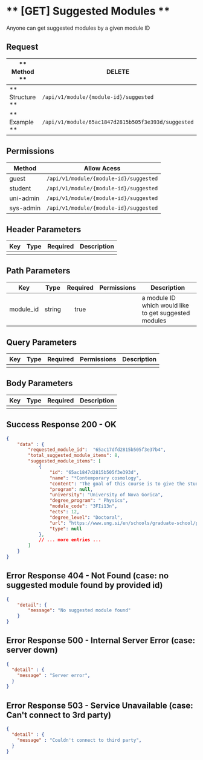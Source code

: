 # ** [GET] Suggested Modules **

Anyone can get suggested modules by a given module ID

## Request

| ** Method **     | DELETE                                              |
| ---------------- | --------------------------------------------------- |
| ** Structure **  | `/api/v1/module/{module-id}/suggested`              |
| ** Example **    | `/api/v1/module/65ac1847d2815b505f3e393d/suggested` |

## Permissions

| Method          | Allow Acess                            |
| ----------------| -------------------------------------- |
| guest           | `/api/v1/module/{module-id}/suggested` |
| student         | `/api/v1/module/{module-id}/suggested` |
| uni-admin       | `/api/v1/module/{module-id}/suggested` |
| sys-admin       | `/api/v1/module/{module-id}/suggested` |

## Header Parameters

| Key                 | Type       | Required  | Description                                         |
| ------------------- | :--------: | :-------: | --------------------------------------------------- |
|                     |            |           |                                                     |

## Path Parameters

| Key               | Type      | Required     | Permissions  | Description                                            |
| ----------------- | :-------: | :----------: | :----------: | ------------------------------------------------------ |
| module_id         | string    | true         |              | a module ID which would like to get suggested modules  |

## Query Parameters

| Key       | Type      | Required     | Permissions  | Description                     |
| --------- | :-------: | :----------: | :----------: | ------------------------------- |
|           |           |              |              |                                 |

## Body Parameters

| Key          | Type         | Required     | Description                               |
| ------------ | :----------: | :----------: | ----------------------------------------- |
|              |              |              |                                           |


## Success Response 200 - OK
```json
{
    "data" : {
        "requested_module_id":  "65ac17dfd2815b505f3e37b4",
        "total_suggested_module_items": 8,
        "suggested_module_items": [
            {
                "id": "65ac1847d2815b505f3e393d",
                "name": "*Contemporary cosmology",
                "content": "The goal of this course is to give the student a solid background in the physics of the universe and it's evolution and to introduce topics at the forefront of current research such as dark matter, dark energy and large-scale structure formation. / Homogeneous cosmology: • Kinematics of the Universe and • Dynamics of the Expansion Early Universe: • inflation • cosmic neutrino background, • big bang nucleosynthesis and • recombination Cosmological perturbations: • statistics of random Gaussian fields • initial perturbation generation linear evolution of fluctuations and matter power spectrum • CMB • Non-linear evolution and N-body simulations • Lyman –alpha and 21 cm as cosmological probes • Dark matter and dark energy Knowledge and understanding: Students will cover several topics in modern cosmology, such as: thermal history of the universe, and cosmological perturbations. Steven Weinberg, Cosmology, Oxford University Press, 2008 E-version Scott Dodelson, Modern Cosmology, Elsevier, 2003 E-version Oral seminar (100%) Gabrijela Zaharijas is an associate professor of Physics at the University of Nova Gorica and works within the Fermi LAT and CTA collaborations.",
                "program": null,
                "university": "University of Nova Gorica",
                "degree_program": " Physics",
                "module_code": "3FIi13n",
                "ects": 12,
                "degree_level": "Doctoral",
                "url": "https://www.ung.si/en/schools/graduate-school/programmes/3FI/2023/3FIi13n/2023/",
                "type": null
            },
            // ... more entries ...
        ]
    }
}
```

## Error Response 404 - Not Found (case: no suggested module found by provided id)
```json
{
    "detail": {
        "message": "No suggested module found"
    }
}
```

## Error Response 500 - Internal Server Error (case: server down)
```json
{
  "detail" : {
    "message" : "Server error",
  }
}
```

## Error Response 503 - Service Unavailable (case: Can't connect to 3rd party)
```json
{
  "detail" : {
    "message" : "Couldn't connect to third party",
  }
}
```
